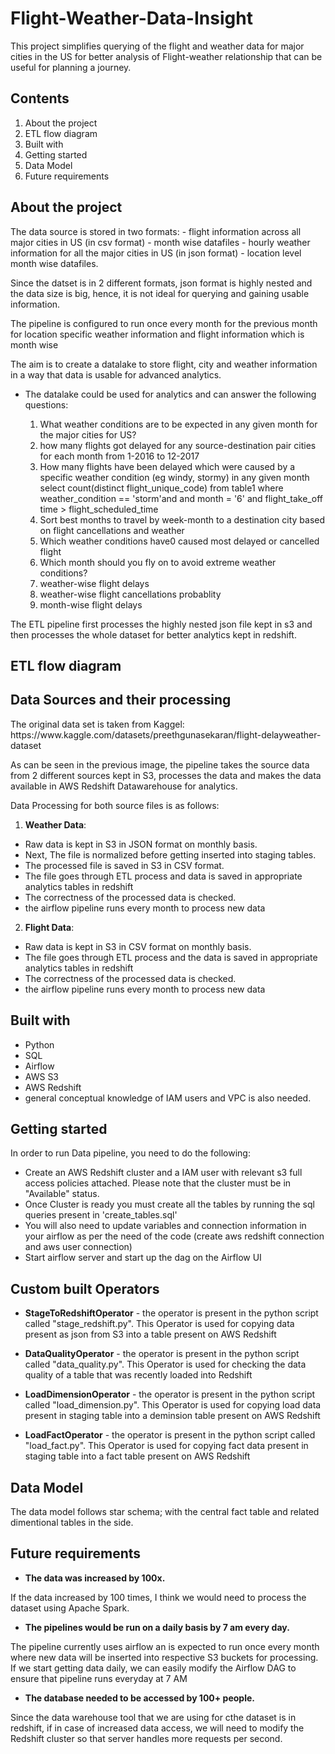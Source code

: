 # Flight-Weather-Data-Insight

<p>This project simplifies querying of the flight and weather data for major cities in the US for better analysis of Flight-weather relationship that can be useful for planning a journey.</p>

## Contents

1. About the project
2. ETL flow diagram
3. Built with
4. Getting started
5. Data Model
6. Future requirements

## About the project

<p>The data source is stored in two formats:
	- flight information across all major cities in US (in csv format) - month wise datafiles
	- hourly weather information for all the major cities in US (in json format) - location level month wise datafiles. </p>
 
<p>Since the datset is in 2 different formats, json format is highly nested and the data size is big, hence, it is not ideal for querying and gaining usable information.</p>
    
<p>The pipeline is configured to run once every month for the previous month for location specific weather information and flight information which is month wise</p>
    
<p>The aim is to create a datalake to store flight, city and weather information in a way that data is usable for advanced analytics.

- The datalake could be used for analytics and can answer the following questions:

	1. What weather conditions are to be expected in any given month for the major cities for US?
	2. how many flights got delayed for any source-destination pair cities for each month from 1-2016 to 12-2017
	3. How many flights have been delayed which were caused by a specific weather condition (eg windy, stormy) in any given month
		select count(distinct flight_unique_code) from table1 where weather_condition == 'storm'and and month = '6' and flight_take_off time > flight_scheduled_time
	4. Sort best months to travel by week-month to a destination city based on flight cancellations and weather
	5. Which weather conditions have0 caused most delayed or cancelled flight
	6. Which month should you fly on to avoid extreme weather conditions?
	7. weather-wise flight delays
	8. weather-wise flight cancellations probablity
	9. month-wise flight delays 
</p>

<p>The ETL pipeline first processes the highly nested json file kept in s3 and then processes the whole dataset for better analytics kept in redshift.</p>

## ETL flow diagram



## Data Sources and their processing

<p>The original data set is taken from Kaggel: https://www.kaggle.com/datasets/preethgunasekaran/flight-delayweather-dataset</p>

<p>As can be seen in the previous image, the pipeline takes the source data from 2 different sources kept in S3, processes the data and makes the data available in AWS Redshift Datawarehouse for analytics. </p>

<p>Data Processing for both source files is as follows:

1. **Weather Data**:
- Raw data is kept in S3 in JSON format on monthly basis.
- Next, The file is normalized before getting inserted into staging tables.
- The processed file is saved in S3 in CSV format. 
- The file goes through ETL process and data is saved in appropriate analytics tables in redshift
- The correctness of the processed data is checked.
- the airflow pipeline runs every month to process new data

2. **Flight Data**:
- Raw data is kept in S3 in CSV format on monthly basis.
- The file goes through ETL process and the data is saved in appropriate analytics tables in redshift
- The correctness of the processed data is checked.
- the airflow pipeline runs every month to process new data

</p>

## Built with

- Python
- SQL
- Airflow
- AWS S3 
- AWS Redshift
- general conceptual knowledge of IAM users and VPC is also needed.

## Getting started

<p>In order to run Data pipeline, you need to do the following:

- Create an AWS Redshift cluster and a IAM user with relevant s3 full access policies attached. Please note that the cluster must be in "Available" status. 
- Once Cluster is ready you must create all the tables by running the sql queries present in 'create_tables.sql'
- You will also need to update variables and connection information in your airflow as per the need of the code (create aws redshift connection and aws user connection)
- Start airflow server and start up the dag on the Airflow UI

</p>

## Custom built Operators

- **StageToRedshiftOperator** - the operator is present in the python script called "stage_redshift.py". This Operator is used for copying data present as json from S3 into a table present on AWS Redshift

- **DataQualityOperator** -  the operator is present in the python script called "data_quality.py". This Operator is used for checking the data quality of a table that was recently loaded into Redshift

- **LoadDimensionOperator** - the operator is present in the python script called "load_dimension.py". This Operator is used for copying  load data present in staging table into a deminsion table present on AWS Redshift

- **LoadFactOperator** - the operator is present in the python script called "load_fact.py". This Operator is used for copying fact data present in staging table into a fact table present on AWS Redshift

## Data Model

<p>The data model follows star schema; with the central fact table and related dimentional tables in the side.</p>



## Future requirements

- **The data was increased by 100x.** 

<p>If the data increased by 100 times, I think we would need to process the dataset using Apache Spark.</p>

- **The pipelines would be run on a daily basis by 7 am every day.**

<p>The pipeline currently uses airflow an is expected to run once every month where new data will be inserted into respective S3 buckets for processing. If we start getting data daily, we can easily modify the Airflow DAG to ensure that pipeline runs everyday at 7 AM</p>

- **The database needed to be accessed by 100+ people.**

<p>Since the data warehouse tool that we are using for cthe dataset is in redshift, if in case of increased data access, we will need to modify the Redshift cluster so that server handles more requests per second.</p>





